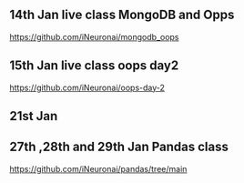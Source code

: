 ## 14th Jan live class MongoDB and Opps
https://github.com/iNeuronai/mongodb_oops


## 15th Jan live class oops day2
https://github.com/iNeuronai/oops-day-2



## 21st Jan

## 27th ,28th and 29th Jan Pandas class

https://github.com/iNeuronai/pandas/tree/main
